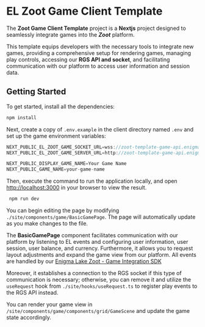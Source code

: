 # EL Zoot Game Client Template

The **Zoot Game Client Template** project is a **Nextjs** project designed to seamlessly integrate games into the **_Zoot_** platform.

This template equips developers with the necessary tools to integrate new games, providing a comprehensive setup for rendering games, managing play controls, accessing our **RGS API and socket**, and facilitating communication with our platform to access user information and session data.

## Getting Started

To get started, install all the dependencies:

```bash
npm install
```

Next, create a copy of `.env.example` in the client directory named `.env` and set up the game environment variables:

```js
NEXT_PUBLIC_EL_ZOOT_GAME_SOCKET_URL=wss://zoot-template-game-api.enigmalakecasino.com/
NEXT_PUBLIC_EL_ZOOT_GAME_SERVER_URL=http://zoot-template-game-api.enigmalakecasino.com/

NEXT_PUBLIC_DISPLAY_GAME_NAME=Your Game Name
NEXT_PUBLIC_GAME_NAME=your-game-name
```

Then, execute the command to run the application locally, and open [http://localhost:3000](http://localhost:3000) in your browser to view the result.

```bash
 npm run dev
```

You can begin editing the page by modifying `./site/components/game/BasicGamePage`. The page will automatically update as you make changes to the file.

The **BasicGamePage** component facilitates communication with our platform by listening to EL events and configuring user information, user session, user balance, and currency. Furthermore, it allows you to request layout adjustments and expand the game view from our platform.
All events are handled by our [Enigma Lake Zoot - Game Integration SDK](https://www.npmjs.com/package/@enigma-lake/zoot-game-integration-sdk)

Moreover, it establishes a connection to the RGS socket if this type of communication is necessary; otherwise, you can remove it and utilize the `useRequest` hook from `./site/hooks/useRequest.ts` to register play events to the RGS API instead.

You can render your game view in `/site/components/game/components/grid/GameScene` and update the game state accordingly.
